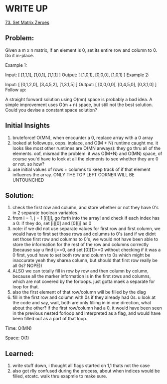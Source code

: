 #  WRITE UP
[73. Set Matrix Zeroes](https://leetcode.com/problems/set-matrix-zeroes/)<br/>

## Problem: 
Given a m x n matrix, if an element is 0, set its entire row and column to 0. Do it in-place.

Example 1:

Input: 
[
  [1,1,1],
  [1,0,1],
  [1,1,1]
]
Output: 
[
  [1,0,1],
  [0,0,0],
  [1,0,1]
]
Example 2:

Input: 
[
  [0,1,2,0],
  [3,4,5,2],
  [1,3,1,5]
]
Output: 
[
  [0,0,0,0],
  [0,4,5,0],
  [0,3,1,0]
]
Follow up:

A straight forward solution using O(mn) space is probably a bad idea.
A simple improvement uses O(m + n) space, but still not the best solution.
Could you devise a constant space solution?

## Initial Insights
1. bruteforce! O(MN), when encounter a 0, replace array with a 0 array
2. looked at followups, oops. inplace, and O(M + N) runtime caught me. it looks like most other runtimes are O(MN anways): they go thru all of the elements. oof, misread the problem: it was O(M+N) and O(MN) space, of course you'd have to look at all the elements to see whether they are 0 or not. so how?
3. use initial values of rows + columns to keep track of if that element influencs the array. ONLY THE TOP LEFT CORNER WILL BE UNTOUNCHED

## Solution:
1. check the first row and column, and store whether or not they have 0's in 2 separate boolean variables.
2. from i = 1, j = 1 [i][j], go forth into the array! and check if each index has a 0: if they do, set [i][0] and [0][j] as 0
  1. note: if we did not use separate values for first row and first column, we would have to first set those rows and columns to 0's (and if we didnt set those first row and columns to 0's, we would not have been able to store the information for the rest of the row and columns correctly (because say u find ij==0, and set [0][1]==0 without checking if it was a 0 first, youd have to set both row and column to 0s which might be inaccurate yeah they sharea column, but should that first row really be all 0s? NOPE))
  2. ALSO we can totally fill in row by row and then column by column, because all the marker information is in the first rows and columns, which are not covered by the forloops. just gotta maek a separate for loop for that. 
  3. also the first element of that row/column will be filled by the dlag
3. fill in the first row and column with 0s if they already had 0s. u look at the code and say, wait, both are only filling in in one direction, what about the other? if the first row/column had a 0, it would have been seen in the previous nested forloop and interpreted as a flag, and would have been filled out as a part of that loop.

Time: O(MN)

Space: O(1)


## Learned:
1. write stuff down, i thought all flags started on 1,1 thats not the case
2. also got rlly confused during the process, about when indices would be filled, etcetc. walk thru exapmle to make sure.